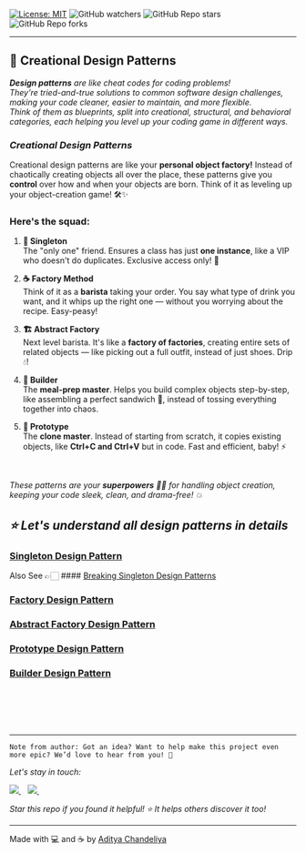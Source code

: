 [![License: MIT](https://img.shields.io/badge/License-MIT-yellow.svg)](https://opensource.org/licenses/MIT)
![GitHub watchers](https://img.shields.io/github/watchers/absolute-bonkers/design-patterns-creational)
![GitHub Repo stars](https://img.shields.io/github/stars/absolute-bonkers/design-patterns-creational)
![GitHub Repo forks](https://img.shields.io/github/forks/absolute-bonkers/design-patterns-creational)

---

## 🎨 Creational Design Patterns

****Design patterns*** are like cheat codes for coding problems! <br/>
They’re tried-and-true solutions to common software design challenges,
making your code cleaner, easier to maintain, and more flexible. <br/>
Think of them as blueprints, split into creational, structural, and behavioral categories,
each helping you level up your coding game in different ways.*

### *Creational Design Patterns*

Creational design patterns are like your **personal object factory!** Instead of chaotically creating objects all over
the place, these patterns give you **control** over how and when your objects are born. Think of it as leveling up your
object-creation game! 🛠️✨

### Here's the squad:

1. **🥇 Singleton**  
   The "only one" friend. Ensures a class has just **one instance**, like a VIP who doesn't do duplicates. Exclusive
   access only! 🔑<br/>

2. **☕ Factory Method**  
   Think of it as a **barista** taking your order. You say what type of drink you want, and it whips up the right one —
   without you worrying about the recipe. Easy-peasy!

3. **🏗️ Abstract Factory**  
   Next level barista. It's like a **factory of factories**, creating entire sets of related objects — like picking out
   a full outfit, instead of just shoes. Drip 💧!

4. **🥪 Builder**  
   The **meal-prep master**. Helps you build complex objects step-by-step, like assembling a perfect sandwich 🥪, instead
   of tossing everything together into chaos.

5. **🧬 Prototype**  
   The **clone master**. Instead of starting from scratch, it copies existing objects, like **Ctrl+C and Ctrl+V** but in
   code. Fast and efficient, baby! ⚡

<br/>

*These patterns are your **superpowers** 🦸‍♂️ for handling object creation, keeping your code sleek, clean, and
drama-free! 💥*

## *⭐ Let's understand all design patterns in details*

### [Singleton Design Pattern](/dp-singleton/singleton.md)

Also See 👉🏻 #### [Breaking Singleton Design Patterns](/dp-singleton/break-singleton-pattern.md)

### [Factory Design Pattern](/dp-factory/factory.md)

### [Abstract Factory Design Pattern](/dp-abstract-factory/abstract-factory.md)

### [Prototype Design Pattern](/dp-prototype/prototype.md)

### [Builder Design Pattern](/dp-builder/builder.md)

<br/>
<br/>
<br/>
<br/>

---
```Note from author: Got an idea? Want to help make this project even more epic? We’d love to hear from you! 🤩```

*Let's stay in touch:*

<p>
<a href="https://www.linkedin.com/in/adityachandeliya/">
    <img src="https://img.shields.io/badge/LinkedIn-0077B5?style=for-the-badge&logo=linkedin&logoColor=white" />
</a>&nbsp;&nbsp;
<a href="https://github.com/imchandeliya">
    <img src="https://img.shields.io/badge/GitHub-100000?style=for-the-badge&logo=github&logoColor=white" />
</a>&nbsp;&nbsp;
</p>

*Star this repo if you found it helpful! ⭐ It helps others discover it too!*

---

Made with 💻 and ☕ by [Aditya Chandeliya](https://github.com/imchandeliya)
